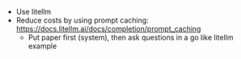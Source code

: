 

+ Use litellm
+ Reduce costs by using prompt caching: https://docs.litellm.ai/docs/completion/prompt_caching
  + Put paper first (system), then ask questions in a go like litellm example


